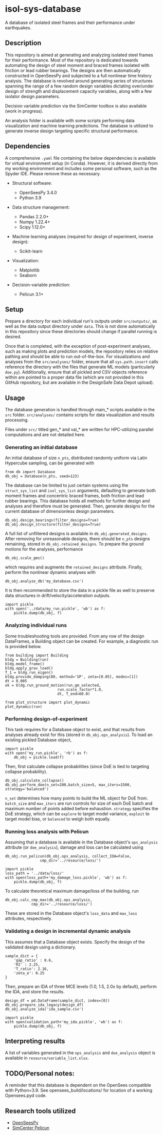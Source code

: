 # isol-sys-database

A database of isolated steel frames and their performance under earthquakes.

## Description

This repository is aimed at generating and analyzing isolated steel frames for their performance.
Most of the repository is dedicated towards automating the design of steel moment and braced frames isolated with friction or lead rubber bearings.
The designs are then automatically constructed in OpenSeesPy and subjected to a full nonlinear time history analysis.
The database is revolved around generating series of structures spanning the range of a few random design variables dictating over/under design of strength and displacement capacity variables, along with a few isolator design parameters.

Decision variable prediction via the SimCenter toolbox is also available (work in progress).

An analysis folder is available with some scripts performing data visualization and machine learning predictions.
The database is utilized to generate inverse design targeting specific structural performance.

## Dependencies

A comprehensive ```.yaml``` file containing the below dependencies is available for virtual environment setup (in Conda). However, it is derived directly from my working environment and includes some personal software, such as the Spyder IDE. Please remove these as necessary.

* Structural software:
	* OpenSeesPy 3.4.0
	* Python 3.9

* Data structure management:
	* Pandas 2.2.0+
	* Numpy 1.22.4+
	* Scipy 1.12.0+

* Machine learning analyses (required for design of experiment, inverse design):
	* Scikit-learn

* Visualization:
	* Matplotlib
	* Seaborn

* Decision-variable prediction:
	* Pelicun 3.1+

## Setup

Prepare a directory for each individual run's outputs under ```src/outputs/```, as well as the data output directory under ```data```. This is not done automatically in this repository since these directories should change if parallel running is desired.

Once that is completed, with the exception of post-experiment analyses, such as making plots and prediction models, the repository relies on relative pathing and should be able to run out-of-the-box. For visualizations and analyses from the ```src/analyses/``` folder, ensure that all ```sys.path.insert``` calls reference the directory with the files that generate ML models (particularly ```doe.py```). Additionally, ensure that all pickled and CSV objects reference within are pointed to a proper data file (which are not provided in this GitHub repository, but are available in the DesignSafe Data Depot upload).

## Usage
The database generation is handled through main_\* scripts available in the ```src``` folder.
```src/analyses/``` contains scripts for data visualization and results processing.

Files under ```src/``` titled gen_\* and val_\* are written for HPC-utilizing parallel computations and are not detailed here.

### Generating an initial database

An initial database of size `n_pts`, distributed randomly uniform via Latin Hypercube sampling, can be generated with 

    from db import Database
    db_obj = Database(n_pts, seed=123)
    
The database can be limited to just certain systems using the `struct_sys_list` and `isol_sys_list` arguments, defaulting to generate both moment frames and concentric braced frames, both friction and lead rubber bearings. This database holds all methods for further design and analyses and therefore must be generated. Then, generate designs for the current database of dimensionless design parameters.

    db_obj.design_bearings(filter_designs=True)
    db_obj.design_structure(filter_designs=True)
    
A full list of unfiltered designs is available in `db_obj.generated_designs`. After removing for unreasonable designs, there should be `n_pts` designs remaining, stored in `db_obj.retained_designs`. To prepare the ground motions for the analyses, performance

    db_obj.scale_gms()
    
which requires and augments the `retained_designs` attribute. Finally, perform the nonlinear dynamic analyses with

    db_obj.analyze_db('my_database.csv')
    
It is then recommended to store the data in a pickle file as well to preserve data structures in drift/velocity/acceleration outputs.

    import pickle
    with open('../data/my_run.pickle', 'wb') as f:
        pickle.dump(db_obj, f)
    
### Analyzing individual runs

Some troubleshooting tools are provided. From any row of the design DataFrames, a Building object can be created. For example, a diagnostic run is provided below.

    from building import Building
    bldg = Building(run)
    bldg.model_frame()
    bldg.apply_grav_load()
    T_1 = bldg.run_eigen()
    bldg.provide_damping(80, method='SP', zeta=[0.05], modes=[1])
    dt = 0.005
    ok = bldg.run_ground_motion(run.gm_selected, 
                            run.scale_factor*1.0, 
                            dt, T_end=60.0)

    from plot_structure import plot_dynamic
    plot_dynamic(run)
    
### Performing design-of-experiment

This task requires for a Database object to exist, and that results from analyses already exist for this (stored in `db_obj.ops_analysis`). To load an existing pickled Database object,

    import pickle
    with open('my_run.pickle', 'rb') as f:
        db_obj = pickle.load(f)

Then, first calculate collapse probabilities (since DoE is tied to targeting collapse probability).

    db_obj.calculate_collapse()
    db_obj.perform_doe(n_set=200,batch_size=5, max_iters=1500, strategy='balanced')
    
`n_set` determines how many points to build the ML object for DoE from. `batch_size` and `max_iters` are run controls for size of each DoE batch and maximum number of points added before exhaustion. `strategy` specifies the DoE strategy, which can be `explore` to target model variance, `exploit` to target model bias, or `balanced` to weigh both equally.


### Running loss analysis with Pelicun

Assuming that a database is available in the Database object's `ops_analysis` attribute (or `doe_analysis`), damage and loss can be calculated using 

    db_obj.run_pelicun(db_obj.ops_analysis, collect_IDA=False,
                    cmp_dir='../resource/loss/')

    import pickle
    loss_path = '../data/loss/'
    with open(loss_path+'my_damage_loss.pickle', 'wb') as f:
        pickle.dump(db_obj, f)
        
To calculate theoretical maximum damage/loss of the building, run

    db_obj.calc_cmp_max(db_obj.ops_analysis,
                cmp_dir='../resource/loss/')

These are stored in the Database object's `loss_data` and `max_loss` attributes, respectively.

### Validating a design in incremental dynamic analysis

This assumes that a Database object exists. Specify the design of the validated design using a dictionary.

    sample_dict = {
        'gap_ratio' : 0.6,
        'RI' : 2.25,
        'T_ratio': 2.16,
        'zeta_e': 0.25
    }
    
Then, prepare an IDA of three MCE levels (1.0, 1.5, 2.0x by default), perform the IDA, and store the results.

    design_df = pd.DataFrame(sample_dict, index=[0])
    db_obj.prepare_ida_legacy(design_df)
    db_obj.analyze_ida('ida_sample.csv')

    import pickle
    with open(validation_path+'my_ida.pickle', 'wb') as f:
        pickle.dump(db_obj, f)

## Interpreting results

A list of variables generated in the `ops_analysis` and `doe_analysis` object is available in ```resource/variable_list.xlsx```.

## TODO/Personal notes:
A reminder that this database is dependent on the OpenSees compatible with Python=3.9.
See opensees_build/locations/ for location of a working Opensees.pyd code.

## Research tools utilized

* [OpenSeesPy](https://github.com/zhuminjie/OpenSeesPy)
* [SimCenter Pelicun](https://github.com/NHERI-SimCenter/pelicun)